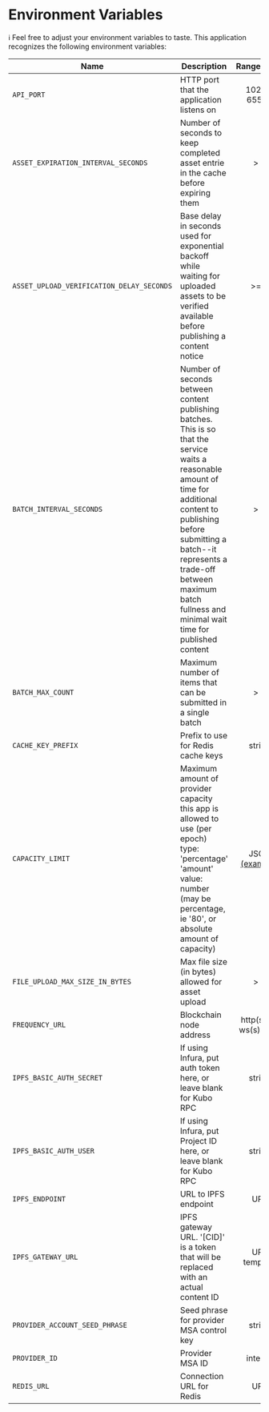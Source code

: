 # Environment Variables

ℹ️ Feel free to adjust your environment variables to taste.
This application recognizes the following environment variables:

| Name                                      | Description                                                                                                                                                                                                                                                                              |                                                     Range/Type                                                     | Required? |           Default           |
| ----------------------------------------- | ---------------------------------------------------------------------------------------------------------------------------------------------------------------------------------------------------------------------------------------------------------------------------------------- | :----------------------------------------------------------------------------------------------------------------: | :-------: | :-------------------------: |
| `API_PORT`                                | HTTP port that the application listens on                                                                                                                                                                                                                                                |                                                    1025 - 65535                                                    |           |            3000             |
| `ASSET_EXPIRATION_INTERVAL_SECONDS`       | Number of seconds to keep completed asset entrie in the cache before expiring them                                                                                                                                                                                                       |                                                        > 0                                                         |     Y     |                             |
| `ASSET_UPLOAD_VERIFICATION_DELAY_SECONDS` | Base delay in seconds used for exponential backoff while waiting for uploaded assets to be verified available before publishing a content notice                                                                                                                                         |                                                        >= 0                                                        |     Y     |                             |
| `BATCH_INTERVAL_SECONDS`                  | Number of seconds between content publishing batches. This is so that the service waits a reasonable amount of time for additional content to publishing before submitting a batch--it represents a trade-off between maximum batch fullness and minimal wait time for published content |                                                        > 0                                                         |     Y     |                             |
| `BATCH_MAX_COUNT`                         | Maximum number of items that can be submitted in a single batch                                                                                                                                                                                                                          |                                                        > 0                                                         |     Y     |                             |
| `CACHE_KEY_PREFIX`                        | Prefix to use for Redis cache keys                                                                                                                                                                                                                                                       |                                                       string                                                       |           | content-publishing-service: |
| `CAPACITY_LIMIT`                          | Maximum amount of provider capacity this app is allowed to use (per epoch) type: 'percentage' 'amount' value: number (may be percentage, ie '80', or absolute amount of capacity)                                                                                                        | JSON [(example)](https://github.com/ProjectLibertyLabs/gateway/blob/main/services/content-publishing/env.template) |     Y     |                             |
| `FILE_UPLOAD_MAX_SIZE_IN_BYTES`           | Max file size (in bytes) allowed for asset upload                                                                                                                                                                                                                                        |                                                        > 0                                                         |     Y     |                             |
| `FREQUENCY_URL`                           | Blockchain node address                                                                                                                                                                                                                                                                  |                                               http(s): or ws(s): URL                                               |     Y     |                             |
| `IPFS_BASIC_AUTH_SECRET`                  | If using Infura, put auth token here, or leave blank for Kubo RPC                                                                                                                                                                                                                        |                                                       string                                                       |     N     |            blank            |
| `IPFS_BASIC_AUTH_USER`                    | If using Infura, put Project ID here, or leave blank for Kubo RPC                                                                                                                                                                                                                        |                                                       string                                                       |     N     |            blank            |
| `IPFS_ENDPOINT`                           | URL to IPFS endpoint                                                                                                                                                                                                                                                                     |                                                        URL                                                         |     Y     |                             |
| `IPFS_GATEWAY_URL`                        | IPFS gateway URL. '[CID]' is a token that will be replaced with an actual content ID                                                                                                                                                                                                     |                                                    URL template                                                    |     Y     |                             |
| `PROVIDER_ACCOUNT_SEED_PHRASE`            | Seed phrase for provider MSA control key                                                                                                                                                                                                                                                 |                                                       string                                                       |     Y     |                             |
| `PROVIDER_ID`                             | Provider MSA ID                                                                                                                                                                                                                                                                          |                                                      integer                                                       |     Y     |                             |
| `REDIS_URL`                               | Connection URL for Redis                                                                                                                                                                                                                                                                 |                                                        URL                                                         |     Y     |
